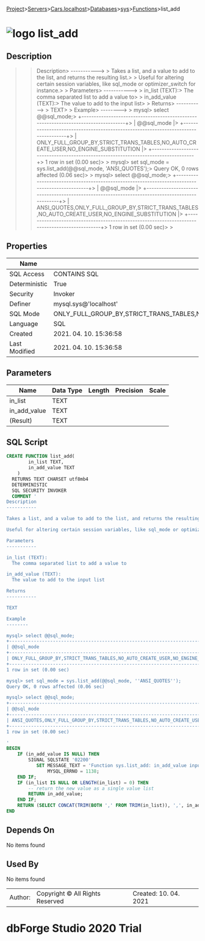 [Project](../../../../../startpage.md)>[Servers](../../../../Servers.md)>[Cars.localhost](../../../Cars.localhost.md)>[Databases](../../Databases.md)>[sys](../sys.md)>[Functions](Functions.md)>list_add


# ![logo](../../../../../Images/function64.svg) list_add

## <a name="#Description"></a>Description
> > Description> -----------> > Takes a list, and a value to add to the list, and returns the resulting list.> > Useful for altering certain session variables, like sql_mode or optimizer_switch for instance.> > Parameters> -----------> > in_list (TEXT):>   The comma separated list to add a value to> > in_add_value (TEXT):>   The value to add to the input list> > Returns> -----------> > TEXT> > Example> --------> > mysql> select @@sql_mode;> +-----------------------------------------------------------------------------------+> | @@sql_mode                                                                        |> +-----------------------------------------------------------------------------------+> | ONLY_FULL_GROUP_BY,STRICT_TRANS_TABLES,NO_AUTO_CREATE_USER,NO_ENGINE_SUBSTITUTION |> +-----------------------------------------------------------------------------------+> 1 row in set (0.00 sec)> > mysql> set sql_mode = sys.list_add(@@sql_mode, 'ANSI_QUOTES');> Query OK, 0 rows affected (0.06 sec)> > mysql> select @@sql_mode;> +-----------------------------------------------------------------------------------------------+> | @@sql_mode                                                                                    |> +-----------------------------------------------------------------------------------------------+> | ANSI_QUOTES,ONLY_FULL_GROUP_BY,STRICT_TRANS_TABLES,NO_AUTO_CREATE_USER,NO_ENGINE_SUBSTITUTION |> +-----------------------------------------------------------------------------------------------+> 1 row in set (0.00 sec)> > 
## <a name="#Properties"></a>Properties
|Name|Value|
|---|---|
|SQL Access|CONTAINS SQL|
|Deterministic|True|
|Security|Invoker|
|Definer|mysql.sys@'localhost'|
|SQL Mode|ONLY_FULL_GROUP_BY,STRICT_TRANS_TABLES,NO_ZERO_IN_DATE,NO_ZERO_DATE,ERROR_FOR_DIVISION_BY_ZERO,NO_ENGINE_SUBSTITUTION|
|Language|SQL|
|Created|2021. 04. 10. 15:36:58|
|Last Modified|2021. 04. 10. 15:36:58|


## <a name="#Parameters"></a>Parameters
|Name|Data Type|Length|Precision|Scale|
|---|---|---|---|---|
|in_list|TEXT||||
|in_add_value|TEXT||||
|(Result)|TEXT||||

## <a name="#SqlScript"></a>SQL Script
```SQL
CREATE FUNCTION list_add(
        in_list TEXT,
        in_add_value TEXT
    )
  RETURNS TEXT CHARSET utf8mb4
  DETERMINISTIC
  SQL SECURITY INVOKER
  COMMENT '
Description
-----------

Takes a list, and a value to add to the list, and returns the resulting list.

Useful for altering certain session variables, like sql_mode or optimizer_switch for instance.

Parameters
-----------

in_list (TEXT):
  The comma separated list to add a value to

in_add_value (TEXT):
  The value to add to the input list

Returns
-----------

TEXT

Example
--------

mysql> select @@sql_mode;
+-----------------------------------------------------------------------------------+
| @@sql_mode                                                                        |
+-----------------------------------------------------------------------------------+
| ONLY_FULL_GROUP_BY,STRICT_TRANS_TABLES,NO_AUTO_CREATE_USER,NO_ENGINE_SUBSTITUTION |
+-----------------------------------------------------------------------------------+
1 row in set (0.00 sec)

mysql> set sql_mode = sys.list_add(@@sql_mode, ''ANSI_QUOTES'');
Query OK, 0 rows affected (0.06 sec)

mysql> select @@sql_mode;
+-----------------------------------------------------------------------------------------------+
| @@sql_mode                                                                                    |
+-----------------------------------------------------------------------------------------------+
| ANSI_QUOTES,ONLY_FULL_GROUP_BY,STRICT_TRANS_TABLES,NO_AUTO_CREATE_USER,NO_ENGINE_SUBSTITUTION |
+-----------------------------------------------------------------------------------------------+
1 row in set (0.00 sec)

'
BEGIN
    IF (in_add_value IS NULL) THEN
        SIGNAL SQLSTATE '02200'
           SET MESSAGE_TEXT = 'Function sys.list_add: in_add_value input variable should not be NULL',
               MYSQL_ERRNO = 1138;
    END IF;
    IF (in_list IS NULL OR LENGTH(in_list) = 0) THEN
        -- return the new value as a single value list
        RETURN in_add_value;
    END IF;
    RETURN (SELECT CONCAT(TRIM(BOTH ',' FROM TRIM(in_list)), ',', in_add_value));
END
```

## <a name="#DependsOn"></a>Depends On
No items found

## <a name="#UsedBy"></a>Used By
No items found

||||
|---|---|---|
|Author: |Copyright © All Rights Reserved|Created: 10. 04. 2021|
# dbForge Studio 2020 Trial
